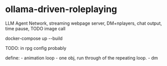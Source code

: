 # ollama-driven-roleplaying
LLM Agent Network, streaming webpage server, DM+nplayers, chat output, time pause, TODO image call

docker-compose up --build

TODO: in rpg config probably 

define:
    - animation loop
        - one obj, run through of the repeating loop. 
    - dm

